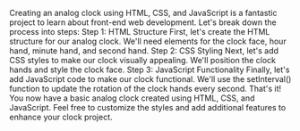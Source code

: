 Creating an analog clock using HTML, CSS, and JavaScript is a fantastic project to learn about front-end web development. Let's break down the process into steps:
Step 1: HTML Structure
First, let's create the HTML structure for our analog clock. We'll need elements for the clock face, hour hand, minute hand, and second hand.
Step 2: CSS Styling
Next, let's add CSS styles to make our clock visually appealing. We'll position the clock hands and style the clock face.
Step 3: JavaScript Functionality
Finally, let's add JavaScript code to make our clock functional. We'll use the setInterval() function to update the rotation of the clock hands every second.
That's it! You now have a basic analog clock created using HTML, CSS, and JavaScript. Feel free to customize the styles and add additional features to enhance your clock project.
